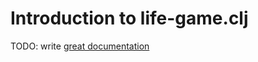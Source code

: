 # Introduction to life-game.clj

TODO: write [great documentation](http://jacobian.org/writing/what-to-write/)
